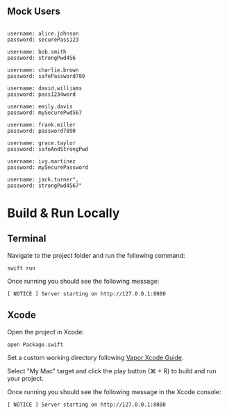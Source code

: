 ## Mock Users

```

username: alice.johnson
password: securePass123

username: bob.smith
password: strongPwd456

username: charlie.brown
password: safePassword789

username: david.williams
password: pass1234word

username: emily.davis
password: mySecurePwd567

username: frank.miller
password: password7890

username: grace.taylor
password: safeAndStrongPwd

username: ivy.martinez
password: mySecurePassword

username: jack.turner",
password: strongPwd4567"

```

# Build & Run Locally

## Terminal

Navigate to the project folder and run the following command:

`swift run`

Once running you should see the following message:

`[ NOTICE ] Server starting on http://127.0.0.1:8080`

## Xcode

Open the project in Xcode:

`open Package.swift`

Set a custom working directory following [Vapor Xcode Guide](https://docs.vapor.codes/getting-started/xcode/).

Select "My Mac" target and click the play button (⌘ + R) to build and run your project.

Once running you should see the following message in the Xcode console:

`[ NOTICE ] Server starting on http://127.0.0.1:8080`



